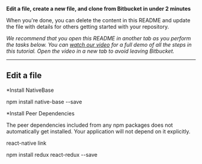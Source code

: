 **Edit a file, create a new file, and clone from Bitbucket in under 2 minutes**

When you're done, you can delete the content in this README and update the file with details for others getting started with your repository.

*We recommend that you open this README in another tab as you perform the tasks below. You can [watch our video](https://youtu.be/0ocf7u76WSo) for a full demo of all the steps in this tutorial. Open the video in a new tab to avoid leaving Bitbucket.*

---

## Edit a file

*Install NativeBase

npm install native-base --save

*Install Peer Dependencies

The peer dependencies included from any npm packages does not automatically get installed. Your application will not depend on it explicitly.

react-native link

npm install redux react-redux --save
